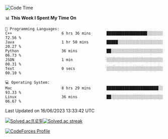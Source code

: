 
<!--START_SECTION:waka-->
![Code Time](http://img.shields.io/badge/Code%20Time-2%2C743%20hrs%207%20mins-blue)

📊 **This Week I Spent My Time On** 

```text
💬 Programming Languages: 
C++                      6 hrs 36 mins       ██████████████████░░░░░░░   72.56 % 
Java                     1 hr 50 mins        █████░░░░░░░░░░░░░░░░░░░░   20.27 % 
Python                   36 mins             ██░░░░░░░░░░░░░░░░░░░░░░░   06.73 % 
JSON                     1 min               ░░░░░░░░░░░░░░░░░░░░░░░░░   00.31 % 
Text                     0 secs              ░░░░░░░░░░░░░░░░░░░░░░░░░   00.10 % 

💻 Operating System: 
Mac                      8 hrs 29 mins       ███████████████████████░░   93.33 % 
Linux                    36 mins             ██░░░░░░░░░░░░░░░░░░░░░░░   06.67 % 
```


 Last Updated on 16/06/2023 13:33:42 UTC
<!--END_SECTION:waka-->


[![Solved.ac프로필](http://mazassumnida.wtf/api/generate_badge?boj=hckim96)](https://solved.ac/hckim96)[![Solved.ac streak](http://mazandi.herokuapp.com/api?handle=hckim96&theme=dark)](https://solved.ac/hckim96)


[![CodeForces Profile](https://cf.leed.at?id=hckim96)](https://codeforces.com/profile/hckim96)

